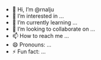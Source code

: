 - 👋 Hi, I’m @rnalju
- 👀 I’m interested in ...
- 🌱 I’m currently learning ...
- 💞️ I’m looking to collaborate on ...
- 📫 How to reach me ...
- 😄 Pronouns: ...
- ⚡ Fun fact: ...

<!---
rnalju/rnalju is a ✨ special ✨ repository because its `README.md` (this file) appears on your GitHub profile.
You can click the Preview link to take a look at your changes.
--->
